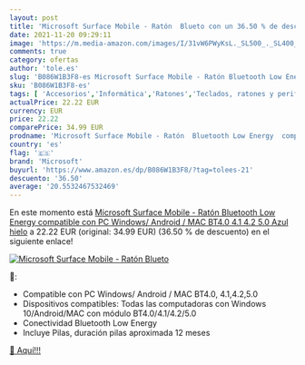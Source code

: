```yaml
---
layout: post
title: 'Microsoft Surface Mobile - Ratón  Blueto con un 36.50 % de descuento'
date: 2021-11-20 09:29:11
image: 'https://m.media-amazon.com/images/I/31vW6PWyKsL._SL500_._SL400_.jpg'
comments: true
category: ofertas
author: 'tole.es'
slug: 'B086W1B3F8-es Microsoft Surface Mobile - Ratón Bluetooth Low Energy...'
sku: 'B086W1B3F8-es'
tags: [ 'Accesorios','Informática','Ratones','Teclados, ratones y periféricos de entrada','android','microsoft', ]
actualPrice: 22.22 EUR
currency: EUR
price: 22.22
comparePrice: 34.99 EUR
prodname: 'Microsoft Surface Mobile - Ratón  Bluetooth Low Energy  compatible con PC Windows/ Android / MAC BT4.0  4.1 4.2 5.0  Azul hielo'
country: 'es'
flag: '🇪🇸'
brand: 'Microsoft'
buyurl: 'https://www.amazon.es/dp/B086W1B3F8/?tag=tolees-21'
descuento: '36.50'
average: '20.5532467532469'
---
```


En este momento está [Microsoft Surface Mobile - Ratón  Bluetooth Low Energy  compatible con PC Windows/ Android / MAC BT4.0  4.1 4.2 5.0  Azul hielo](https://www.amazon.es/dp/B086W1B3F8/?tag=tolees-21) a 22.22 EUR (original: 34.99 EUR) (36.50 %  de descuento) en el siguiente enlace!

[![Microsoft Surface Mobile - Ratón  Blueto](https://m.media-amazon.com/images/I/31vW6PWyKsL._SL500_._SL400_.jpg)](https://www.amazon.es/dp/B086W1B3F8/?tag=tolees-21)

🔎:

- Compatible con PC Windows/ Android / MAC BT4.0, 4.1,4.2,5.0
- Dispositivos compatibles: Todas las computadoras con Windows 10/Android/MAC con módulo BT4.0/4.1/4.2/5.0
- Conectividad Bluetooth Low Energy
- Incluye Pilas, duración pilas aproximada 12 meses

[🛒 Aquí!!!](https://www.amazon.es/dp/B086W1B3F8/?tag=tolees-21)
